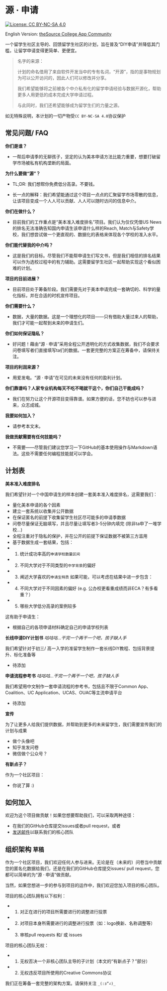 # 源 · 申请
[![License: CC BY-NC-SA 4.0](https://img.shields.io/badge/License-CC%20BY--NC--SA%204.0-lightgrey.svg)](https://creativecommons.org/licenses/by-nc-sa/4.0/)

English Version: [theSource College App Community](README_en.md)

一个留学生社区主导的、回馈留学生社区的计划，旨在普及“DIY申请”并降低其门槛，让留学申请变得更简单、更便宜。

> 名字的来源：
>
> 计划的命名借用了来自软件开发当中的专有名词，“开源”，指的是事物规划为可以公开访问的，因此人们可以修改并分享。
>
> 我们希望能够将之前被各个中介私有化的留学申请经验与数据开源化，帮助更多人用更低的成本完成大学申请过程。
>
> 与此同时，我们还希望能够成为留学生们的力量之源。

如无特殊说明，本计划的一切产物受`CC BY-NC-SA 4.0`协议保护

## 常见问题/ FAQ

**你们是谁？**
- 一帮后申请季的无聊孩子，坚定的认为美本申请方法比能力重要，想要打破留学市场被私有机构垄断的局面。

**为什么要做“源”？**
- TL;DR: 我们想帮你免费低分高录。不要钱。

- 长一点的解释：我们希望能通过这个项目一点点的汇聚留学市场零散的信息，让该项目变成一个人人可以贡献、人人可以随时访问的信息中介。

**你们在做什么？**
- 目前我们的工作重点是“美本准入难度排名”项目。我们认为仅仅凭借US News的排名无法准确告知国内申请生该申请什么样的Reach, Match与Safety学校，我们想尝试做一个更直观的、数据化的表格来体现各个学校的准入水平。

**你们能代替我的中介吗？**
- 这是我们的目标。尽管我们不能帮申请生们写文书，但是我们相信的排名结果可以作为选校过程中的有力辅助。这需要留学生社区一起帮助实现这个看似困难的计划。

**项目的目前进展？**
- 目前项目处于筹备阶段。我们需要先对于美本申请完成一套确切的、科学的量化指标，并在合适的时机宣传项目。

**你们需要什么？**
- 数据，大量的数据。这是一个理想化的项目——只有借助大量过来人的帮助，我们才可能一起帮到未来的申请生们。

**你们如何保证隐私？**
- 好问题！藉由“源 · 申请”采用全程公开透明化的方式收集数据，我们不会要求问卷填写者们直接填写ta们的数据。一套更完整的方案正在筹备中，请保持关注。

**项目的利润来源？**
- 用爱发电。“源 · 申请”在可见的未来没有任何的盈利计划。

**你们靠谱吗？人家专业机构每天不吃不喝就干这个，你们自己干能成吗？**
- 我们在努力让这个开源项目变得靠谱。如果方便的话，您不妨也可以参与进来，众志成城。

**我要如何加入？**
- 请参考本文末。

**我做贡献需要有任何技能吗？**
- 不需要——尽管我们建议您学习一下GitHub的基本使用操作与Markdown语法。这些不需要任何编程技能就可以学会。

## 计划表

**美本准入难度排名**

我们希望针对一个中国申请生的样本创建一套美本准入难度排名，这需要我们：
- 量化美本申请的各个因素
- 建立一套系统以收集并公开数据
- 在保证匿名的前提下收集留学生社区尽可能多的申请季数据
- 问卷尽量保证无脑填写，并且尽量让填写者3-5分钟内填完 (除非ta申了一堆学校...)
- 全程注重对于隐私的保护，并在公开的前提下保证数据不被第三方滥用
- 基于数据生成一套结果，包括：
- 1. 统计成功率高的`申请学校数量区间`
- 2. 不同大学对于不同类型的`中学背景`的偏好
- 3. 阐述大学喜欢的`申请生特质`
如果可能，可以考虑在结果中进一步包含：
- 4. 不同大学对于不同因素的偏好 (e.g. 公办校更看重成绩而非ECA？有多看重？）
- 5. 哪些大学低分高录的案例较多

这有助于申请生：
- 根据自己的各项申请材料确定自己的申请学校列表

**长线申请DIY计划书** *咕咕咕...干完一个再干一个吧，孩子缺人手*

我们希望针对于初三/ 高一入学的准留学生制作一套长线DIY教程、包括背景提升、标化准备等
- 待添加

**申请流程参考书** *咕咕咕...干完一个再干一个吧，孩子缺人手*

我们希望用中文制作一套申请流程的参考书，包括且不限于Common App、Coalition、UC Application、UCAS、OUAC等主流申请平台
- 待添加

**宣传**

为了让更多人给我们提供数据，并帮助到更多的未来留学生，我们需要宣传我们的计划与成果
- 做个头像吧
- 知乎发发问卷
- 微信做个公众号？

**有新点子？**

作为一个社区项目：
- 你说了算 :)

## 如何加入

欢迎为这个项目做贡献！如果您想要帮助我们，可以采取两种途径：
- 在我们的GitHub仓库提交issues或者pull request，或者
- [发送邮件](mailto:thesourcecollegeapp@outlook.com)以联系我们的核心团队

## 组织架构 `草稿`

作为一个社区项目，我们欢迎任何人参与进来。无论是在（未来的）问卷当中贡献您的匿名化数据给我们，还是在我们的GitHub仓库提交issues/ pull request，您都可以简单的为“源 · 申请”做贡献。

当然，如果您想进一步的参与到项目的运作中，我们欢迎您加入项目的核心团队。

项目的核心团队拥有以下权利：

- 1. 对正在进行的项目所需要进行的调整进行投票
- 2. 对项目本身所需要进行的调整进行投票（如：logo换新、名称调整等）
- 3. 审核pull requests 和/ 或 issues

项目的核心团队无权：

- 1. 无权否决一个非核心团队主导的子计划（本文的“有新点子？”部分）
- 2. 无权违反项目所使用的Creative Commons协议

我们正在筹备一套完整的架构方案。请保持关注 `_(:з”∠)_`
